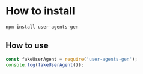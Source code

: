 # How to install
```bash
npm install user-agents-gen
```

## How to use
```javascript
const fakeUserAgent = require('user-agents-gen');
console.log(fakeUserAgent());
```